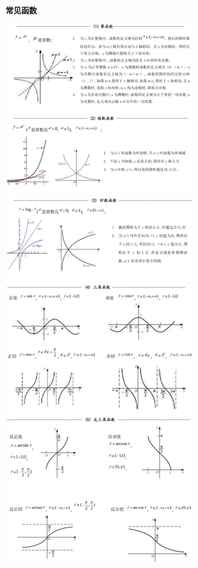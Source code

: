 
## 常见函数
![](./images/function-image1.png)
![](./images/function-image2.png)
![](./images/function-image3.png)
![](./images/function-image4.png)
